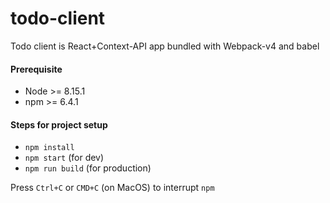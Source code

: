 # todo-client

Todo client is React+Context-API app bundled with Webpack-v4 and babel

#### Prerequisite

* Node >= 8.15.1
* npm >= 6.4.1

#### Steps for project setup

* `npm install`
* `npm start` (for dev)
* `npm run build` (for production)

Press `Ctrl+C` or `CMD+C` (on MacOS) to interrupt `npm`
